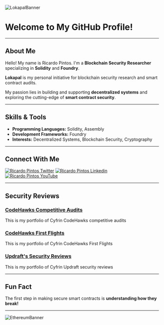 ![LokapalBanner](https://github.com/user-attachments/assets/5358f442-06f3-4bf4-b22f-fbefb2743762)

# Welcome to My GitHub Profile!

---

## About Me

Hello! My name is Ricardo Pintos. I'm a **Blockchain Security Researcher** specializing in **Solidity** and **Foundry**.

**Lokapal** is my personal initiative for blockchain security research and smart contract audits.

My passion lies in building and supporting **decentralized systems** and exploring the cutting-edge of **smart contract security**.  

---

## Skills & Tools
- **Programming Languages:** Solidity, Assembly
- **Development Frameworks:** Foundry
- **Interests:** Decentralized Systems, Blockchain Security, Cryptography

---

## Connect With Me


[![Ricardo Pintos Twitter](https://img.shields.io/badge/Twitter-1DA1F2?style=for-the-badge&logo=x&logoColor=white)](https://x.com/pintosric)
[![Ricardo Pintos Linkedin](https://img.shields.io/badge/LinkedIn-0077B5?style=for-the-badge&logo=linkedin&logoColor=white)](https://www.linkedin.com/in/ricardo-mauro-pintos/)
[![Ricardo Pintos YouTube](https://img.shields.io/badge/YouTube-FF0000?style=for-the-badge&logo=youtube&logoColor=white)](https://www.youtube.com/@PintosRic)


---

## Security Reviews

### [**CodeHawks Competitive Audits**](https://github.com/RicardoPintos/codehawks-competitive-audits)
This is my portfolio of Cyfrin CodeHawks competitive audits

### [**CodeHawks First Flights**](https://github.com/RicardoPintos/codehawks-first-flights)
This is my portfolio of Cyfrin CodeHawks First Flights

### [**Updraft's Security Reviews**](https://github.com/RicardoPintos/updraft-security-reviews)
This is my portfolio of Cyfrin Updraft security reviews

---

## Fun Fact
The first step in making secure smart contracts is **understanding how they break!**

---

![EthereumBanner](https://github.com/user-attachments/assets/1c9f74d0-43b4-42c1-b98b-d35154c9e374)

